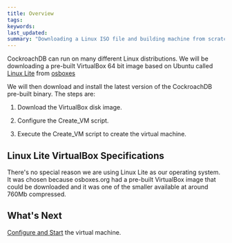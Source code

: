 ```yaml
---
title: Overview
tags: 
keywords: 
last_updated: 
summary: "Downloading a Linux ISO file and building machine from scratch can take a while and be prone to errors so we will be using a pre-built VirtualBox disk image containing an installed version of a Linux distribution to save time."
---
```


CockroachDB can run on many different Linux distributions. We will be downloading a pre-built VirtualBox 64 bit image based on Ubuntu called [Linux Lite](https://www.linuxliteos.com/) from [osboxes](http://www.osboxes.org/)

We will then download and install the latest version of the CockroachDB pre-built binary. The steps are:

1.  Download the VirtualBox disk image.

2.  Configure the Create_VM script.

3.  Execute the Create_VM script to create the virtual machine.


## Linux Lite VirtualBox Specifications

There's no special reason we are using Linux Lite as our operating system. It was chosen because osboxes.org had a pre-built VirtualBox image that could be downloaded and it was one of the smaller available at around 760Mb compressed.


## What's Next

[Configure and Start](cockroach-vb-single_vm_install_and_configure) the virtual machine.
